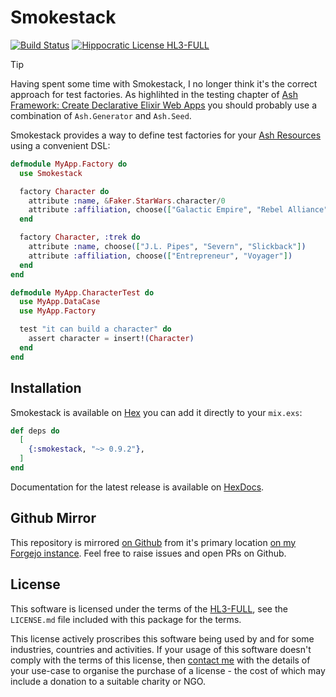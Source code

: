 # Smokestack

[![Build Status](https://drone.harton.dev/api/badges/james/smokestack/status.svg?ref=refs/heads/main)](https://drone.harton.nz/james/smokestack)
[![Hippocratic License HL3-FULL](https://img.shields.io/static/v1?label=Hippocratic%20License&message=HL3-FULL&labelColor=5e2751&color=bc8c3d)](https://firstdonoharm.dev/version/3/0/full.html)

> [!TIP]
> Having spent some time with Smokestack, I no longer think it's the correct approach for test factories.  As highlihted in the testing chapter of [Ash Framework: Create Declarative Elixir Web Apps](https://pragprog.com/titles/ldash/ash-framework/) you should probably use a combination of `Ash.Generator` and `Ash.Seed`.

Smokestack provides a way to define test factories for your [Ash Resources](https://ash-hq.org/docs/module/ash/latest/ash-resource) using a convenient DSL:

```elixir
defmodule MyApp.Factory do
  use Smokestack

  factory Character do
    attribute :name, &Faker.StarWars.character/0
    attribute :affiliation, choose(["Galactic Empire", "Rebel Alliance"])
  end

  factory Character, :trek do
    attribute :name, choose(["J.L. Pipes", "Severn", "Slickback"])
    attribute :affiliation, choose(["Entrepreneur", "Voyager"])
  end
end

defmodule MyApp.CharacterTest do
  use MyApp.DataCase
  use MyApp.Factory

  test "it can build a character" do
    assert character = insert!(Character)
  end
end
```

## Installation

Smokestack is available on [Hex](https://hex.pm/packages/smokestack) you can
add it directly to your `mix.exs`:

```elixir
def deps do
  [
    {:smokestack, "~> 0.9.2"},
  ]
end
```

Documentation for the latest release is available on [HexDocs](http://hexdocs.pm/smokestack).

## Github Mirror

This repository is mirrored [on Github](https://github.com/jimsynz/smokestack)
from it's primary location [on my Forgejo instance](https://harton.dev/james/smokestack).
Feel free to raise issues and open PRs on Github.

## License

This software is licensed under the terms of the
[HL3-FULL](https://firstdonoharm.dev), see the `LICENSE.md` file included with
this package for the terms.

This license actively proscribes this software being used by and for some
industries, countries and activities. If your usage of this software doesn't
comply with the terms of this license, then [contact me](mailto:james@harton.nz)
with the details of your use-case to organise the purchase of a license - the
cost of which may include a donation to a suitable charity or NGO.
